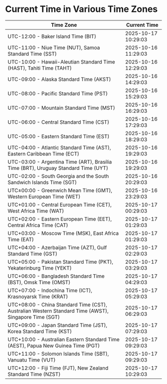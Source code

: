 # Current Time in Various Time Zones

| Time Zone | Current Time |
|-----------|--------------|
| UTC-12:00 - Baker Island Time (BIT) | 2025-10-17 10:29:03 |
| UTC-11:00 - Niue Time (NUT), Samoa Standard Time (SST) | 2025-10-16 11:29:03 |
| UTC-10:00 - Hawaii-Aleutian Standard Time (HAST), Tahiti Time (TAHT) | 2025-10-16 12:29:03 |
| UTC-09:00 - Alaska Standard Time (AKST) | 2025-10-16 14:29:03 |
| UTC-08:00 - Pacific Standard Time (PST) | 2025-10-16 15:29:03 |
| UTC-07:00 - Mountain Standard Time (MST) | 2025-10-16 16:29:03 |
| UTC-06:00 - Central Standard Time (CST) | 2025-10-16 17:29:03 |
| UTC-05:00 - Eastern Standard Time (EST) | 2025-10-16 18:29:03 |
| UTC-04:00 - Atlantic Standard Time (AST), Eastern Caribbean Time (ECT) | 2025-10-16 19:29:03 |
| UTC-03:00 - Argentina Time (ART), Brasília Time (BRT), Uruguay Standard Time (UYT) | 2025-10-16 19:29:03 |
| UTC-02:00 - South Georgia and the South Sandwich Islands Time (SGT) | 2025-10-16 20:29:03 |
| UTC±00:00 - Greenwich Mean Time (GMT), Western European Time (WET) | 2025-10-16 23:29:03 |
| UTC+01:00 - Central European Time (CET), West Africa Time (WAT) | 2025-10-17 00:29:03 |
| UTC+02:00 - Eastern European Time (EET), Central Africa Time (CAT) | 2025-10-17 01:29:03 |
| UTC+03:00 - Moscow Time (MSK), East Africa Time (EAT) | 2025-10-17 01:29:03 |
| UTC+04:00 - Azerbaijan Time (AZT), Gulf Standard Time (GST) | 2025-10-17 02:29:03 |
| UTC+05:00 - Pakistan Standard Time (PKT), Yekaterinburg Time (YEKT) | 2025-10-17 03:29:03 |
| UTC+06:00 - Bangladesh Standard Time (BST), Omsk Time (OMST) | 2025-10-17 04:29:03 |
| UTC+07:00 - Indochina Time (ICT), Krasnoyarsk Time (KRAT) | 2025-10-17 05:29:03 |
| UTC+08:00 - China Standard Time (CST), Australian Western Standard Time (AWST), Singapore Time (SGT) | 2025-10-17 06:29:03 |
| UTC+09:00 - Japan Standard Time (JST), Korea Standard Time (KST) | 2025-10-17 07:29:03 |
| UTC+10:00 - Australian Eastern Standard Time (AEST), Papua New Guinea Time (PGT) | 2025-10-17 09:29:03 |
| UTC+11:00 - Solomon Islands Time (SBT), Vanuatu Time (VUT) | 2025-10-17 09:29:03 |
| UTC+12:00 - Fiji Time (FJT), New Zealand Standard Time (NZST) | 2025-10-17 10:29:03 |
